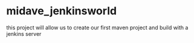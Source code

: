 # midave_jenkinsworld
this project will allow us to create our first maven project and build with a jenkins server
